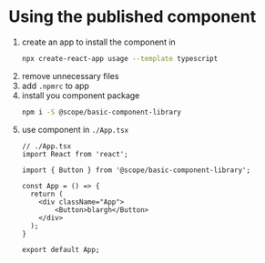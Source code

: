 # Using the published component
1. create an app to install the component in
   ```bash
   npx create-react-app usage --template typescript
   ```
2. remove unnecessary files
3. add `.npmrc` to app
4. install you component package
   ```bash
   npm i -S @scope/basic-component-library
   ```
5. use component in `./App.tsx`
   ```tsx
   // ./App.tsx
   import React from 'react';

   import { Button } from '@scope/basic-component-library';

   const App = () => {
     return (
       <div className="App">
           <Button>blargh</Button>
       </div>
     );
   }

   export default App;
   ```